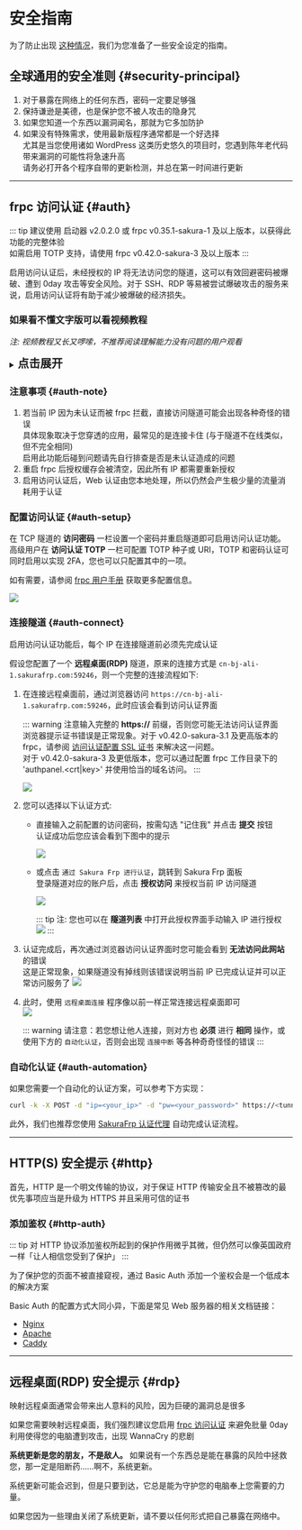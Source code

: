 # 安全指南

为了防止出现 [这种情况](https://www.v2ex.com/t/692012 ':target=_blank')，我们为您准备了一些安全设定的指南。

## 全球通用的安全准则 {#security-principal}

1. 对于暴露在网络上的任何东西，密码一定要足够强
1. 保持谦逊是美德，也是保护您不被人攻击的隐身咒
1. 如果您知道一个东西以漏洞闻名，那就为它多加防护
1. 如果没有特殊需求，使用最新版程序通常都是一个好选择  
   尤其是当您使用诸如 WordPress 这类历史悠久的项目时，您遇到陈年老代码带来漏洞的可能性将急速升高  
   请务必打开各个程序自带的更新检测，并总在第一时间进行更新

---

## frpc 访问认证 {#auth}

::: tip
建议使用 启动器 v2.0.2.0 或 frpc v0.35.1-sakura-1 及以上版本，以获得此功能的完整体验  
如需启用 TOTP 支持，请使用 frpc v0.42.0-sakura-3 及以上版本
:::

启用访问认证后，未经授权的 IP 将无法访问您的隧道，这可以有效回避密码被爆破、遭到 0day 攻击等安全风险。对于 SSH、RDP 等易被尝试爆破攻击的服务来说，启用访问认证将有助于减少被爆破的经济损失。

### 如果看不懂文字版可以看视频教程

*注: 视频教程又长又啰嗦，不推荐阅读理解能力没有问题的用户观看*

<details>
<summary><b style="font-size: 20px">点击展开</b></summary>

[frpc 访问认证 视频](_videos/security.mp4 ':include :type=video')

</details>

### 注意事项 {#auth-note}

1. 若当前 IP 因为未认证而被 frpc 拦截，直接访问隧道可能会出现各种奇怪的错误  
   具体现象取决于您穿透的应用，最常见的是连接卡住 (与于隧道不在线类似，但不完全相同)  
   启用此功能后碰到问题请先自行排查是否是未认证造成的问题
1. 重启 frpc 后授权缓存会被清空，因此所有 IP 都需要重新授权
1. 启用访问认证后，Web 认证由您本地处理，所以仍然会产生极少量的流量消耗用于认证

### 配置访问认证 {#auth-setup}

在 TCP 隧道的 **访问密码** 一栏设置一个密码并重启隧道即可启用访问认证功能。高级用户在 **访问认证 TOTP** 一栏可配置 TOTP 种子或 URI，TOTP 和密码认证可同时启用以实现 2FA，您也可以只配置其中的一项。

如有需要，请参阅 [frpc 用户手册](/frpc/manual#tcp_proxy) 获取更多配置信息。

![](./_images/auth-0.png)

### 连接隧道 {#auth-connect}

启用访问认证功能后，每个 IP 在连接隧道前必须先完成认证

假设您配置了一个 **远程桌面(RDP)** 隧道，原来的连接方式是 `cn-bj-ali-1.sakurafrp.com:59246`，则一个完整的连接流程如下:

1. 在连接远程桌面前，通过浏览器访问 `https://cn-bj-ali-1.sakurafrp.com:59246`，此时应该会看到访问认证界面

   ::: warning
   注意输入完整的 **https://** 前缀，否则您可能无法访问认证界面  
   浏览器提示证书错误是正常现象。对于 v0.42.0-sakura-3.1 及更高版本的 frpc，请参阅 [访问认证配置 SSL 证书](/frpc/ssl#authpanel) 来解决这一问题。  
   对于 v0.42.0-sakura-3 及更低版本，您可以通过配置 frpc 工作目录下的 'authpanel.<crt|key>' 并使用恰当的域名访问。
   :::

   ![](./_images/auth-1.png)
1. 您可以选择以下认证方式:
   - 直接输入之前配置的访问密码，按需勾选 "记住我" 并点击 **提交** 按钮  
     认证成功后您应该会看到下图中的提示

     ![](./_images/auth-6.png)
   - 或点击 `通过 Sakura Frp 进行认证`，跳转到 Sakura Frp 面板  
     登录隧道对应的账户后，点击 **授权访问** 来授权当前 IP 访问隧道

     ![](./_images/auth-2.png)

     ::: tip
     注: 您也可以在 **隧道列表** 中打开此授权界面手动输入 IP 进行授权  
     ![](./_images/auth-5.png)
     :::

1. 认证完成后，再次通过浏览器访问认证界面时您可能会看到 **无法访问此网站** 的错误  
   这是正常现象，如果隧道没有掉线则该错误说明当前 IP 已完成认证并可以正常访问服务了
   ![](./_images/auth-3.png)
1. 此时，使用 `远程桌面连接` 程序像以前一样正常连接远程桌面即可  
   ![](./_images/auth-4.png)
   
   ::: warning
   请注意：若您想让他人连接，则对方也 **必须** 进行 **相同** 操作，或使用下方的 `自动化认证`，否则会出现 `连接中断` 等各种奇奇怪怪的错误
   :::

### 自动化认证 {#auth-automation}

如果您需要一个自动化的认证方案，可以参考下方实现：

```bash
curl -k -X POST -d "ip=<your_ip>" -d "pw=<your_password>" https://<tunnel_url>
```

此外，我们也推荐您使用 [SakuraFrp 认证代理](/offtopic/auth-guest) 自动完成认证流程。

---

## HTTP(S) 安全提示 {#http}

首先，HTTP 是一个明文传输的协议，对于保证 HTTP 传输安全且不被篡改的最优先事项应当是升级为 HTTPS 并且采用可信的证书

### 添加鉴权 {#http-auth}

::: tip
对 HTTP 协议添加鉴权所起到的保护作用微乎其微，但仍然可以像英国政府一样「让人相信您受到了保护」
:::

为了保护您的页面不被直接窥视，通过 Basic Auth 添加一个鉴权会是一个低成本的解决方案

Basic Auth 的配置方式大同小异，下面是常见 Web 服务器的相关文档链接：
 - [Nginx](https://docs.nginx.com/nginx/admin-guide/security-controls/configuring-http-basic-authentication/)
 - [Apache](https://www.digitalocean.com/community/tutorials/how-to-set-up-password-authentication-with-apache-on-ubuntu-16-04)
 - [Caddy](https://caddyserver.com/docs/caddyfile/directives/basicauth)

---

## 远程桌面(RDP) 安全提示 {#rdp}

映射远程桌面通常会带来出人意料的风险，因为巨硬的漏洞总是很多

如果您需要映射远程桌面，我们强烈建议您启用 [frpc 访问认证](#auth) 来避免批量 0day 利用使得您的电脑遭到攻击，出现 WannaCry 的悲剧

**系统更新是您的朋友，不是敌人。** 如果说有一个东西总是能在暴露的风险中拯救您，那一定是阻断药……啊不，系统更新。

系统更新可能会迟到，但是只要到达，它总是能为守护您的电脑奉上您需要的力量。

如果您因为一些理由关闭了系统更新，请不要以任何形式把自己暴露在网络中。
